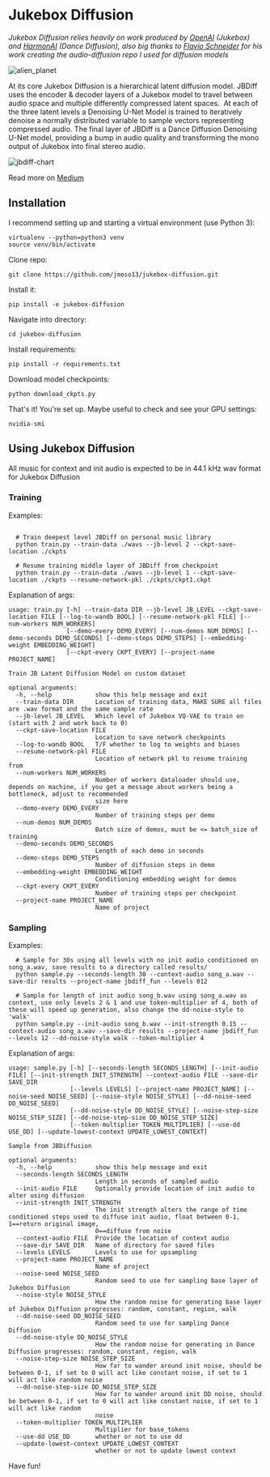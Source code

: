 # Jukebox Diffusion
*Jukebox Diffusion relies heavily on work produced by [OpenAI](https://github.com/openai) (Jukebox) and [HarmonAI](https://github.com/Harmonai-org) (Dance Diffusion), also big thanks to [Flavio Schneider](https://github.com/flavioschneider) for his work creating the audio-diffusion repo I used for diffusion models*

![alien_planet](assets/jbdiff_planet.png)

At its core Jukebox Diffusion is a hierarchical latent diffusion model. JBDiff uses the encoder & decoder layers of a Jukebox model to travel between audio space and multiple differently compressed latent spaces. 
At each of the three latent levels a Denoising U-Net Model is trained to iteratively denoise a normally distributed variable to sample vectors representing compressed audio.
The final layer of JBDiff is a Dance Diffusion Denoising U-Net model, providing a bump in audio quality and transforming the mono output of Jukebox into final stereo audio.

![jbdiff-chart](assets/jbdiff_chart.png)

Read more on [Medium](https://medium.com/@jeffsontagmusic)

## Installation

I recommend setting up and starting a virtual environment (use Python 3):
```
virtualenv --python=python3 venv
source venv/bin/activate
```

Clone repo:
```
git clone https://github.com/jmoso13/jukebox-diffusion.git
```

Install it:
```
pip install -e jukebox-diffusion
```

Navigate into directory:
```
cd jukebox-diffusion
```

Install requirements:
```
pip install -r requirements.txt
```

Download model checkpoints:
```
python download_ckpts.py
```

That's it! You're set up. Maybe useful to check and see your GPU settings:
```
nvidia-smi
```

## Using Jukebox Diffusion
All music for context and init audio is expected to be in 44.1 kHz wav format for Jukebox Diffusion

### Training

Examples:
```

  # Train deepest level JBDiff on personal music library
  python train.py --train-data ./wavs --jb-level 2 --ckpt-save-location ./ckpts 

  # Resume training middle layer of JBDiff from checkpoint
  python train.py --train-data ./wavs --jb-level 1 --ckpt-save-location ./ckpts --resume-network-pkl ./ckpts/ckpt1.ckpt

```
Explanation of args:
```
usage: train.py [-h] --train-data DIR --jb-level JB_LEVEL --ckpt-save-location FILE [--log-to-wandb BOOL] [--resume-network-pkl FILE] [--num-workers NUM_WORKERS]
                [--demo-every DEMO_EVERY] [--num-demos NUM_DEMOS] [--demo-seconds DEMO_SECONDS] [--demo-steps DEMO_STEPS] [--embedding-weight EMBEDDING_WEIGHT]
                [--ckpt-every CKPT_EVERY] [--project-name PROJECT_NAME]

Train JB Latent Diffusion Model on custom dataset

optional arguments:
  -h, --help            show this help message and exit
  --train-data DIR      Location of training data, MAKE SURE all files are .wav format and the same sample rate
  --jb-level JB_LEVEL   Which level of Jukebox VQ-VAE to train on (start with 2 and work back to 0)
  --ckpt-save-location FILE
                        Location to save network checkpoints
  --log-to-wandb BOOL   T/F whether to log to weights and biases
  --resume-network-pkl FILE
                        Location of network pkl to resume training from
  --num-workers NUM_WORKERS
                        Number of workers dataloader should use, depends on machine, if you get a message about workers being a bottleneck, adjust to recommended
                        size here
  --demo-every DEMO_EVERY
                        Number of training steps per demo
  --num-demos NUM_DEMOS
                        Batch size of demos, must be <= batch_size of training
  --demo-seconds DEMO_SECONDS
                        Length of each demo in seconds
  --demo-steps DEMO_STEPS
                        Number of diffusion steps in demo
  --embedding-weight EMBEDDING_WEIGHT
                        Conditioning embedding weight for demos
  --ckpt-every CKPT_EVERY
                        Number of training steps per checkpoint
  --project-name PROJECT_NAME
                        Name of project
```

### Sampling
Examples:
```
  # Sample for 30s using all levels with no init audio conditioned on song_a.wav, save results to a directory called results/
  python sample.py --seconds-length 30 --context-audio song_a.wav --save-dir results --project-name jbdiff_fun --levels 012

  # Sample for length of init audio song_b.wav using song_a.wav as context, use only levels 2 & 1 and use token-multiplier of 4, both of these will speed up generation, also change the dd-noise-style to 'walk'
  python sample.py --init-audio song_b.wav --init-strength 0.15 --context-audio song_a.wav --save-dir results --project-name jbdiff_fun --levels 12 --dd-noise-style walk --token-multiplier 4
```
Explanation of args:
```
usage: sample.py [-h] [--seconds-length SECONDS_LENGTH] [--init-audio FILE] [--init-strength INIT_STRENGTH] --context-audio FILE --save-dir SAVE_DIR
                 [--levels LEVELS] [--project-name PROJECT_NAME] [--noise-seed NOISE_SEED] [--noise-style NOISE_STYLE] [--dd-noise-seed DD_NOISE_SEED]
                 [--dd-noise-style DD_NOISE_STYLE] [--noise-step-size NOISE_STEP_SIZE] [--dd-noise-step-size DD_NOISE_STEP_SIZE]
                 [--token-multiplier TOKEN_MULTIPLIER] [--use-dd USE_DD] [--update-lowest-context UPDATE_LOWEST_CONTEXT]

Sample from JBDiffusion

optional arguments:
  -h, --help            show this help message and exit
  --seconds-length SECONDS_LENGTH
                        Length in seconds of sampled audio
  --init-audio FILE     Optionally provide location of init audio to alter using diffusion
  --init-strength INIT_STRENGTH
                        The init strength alters the range of time conditioned steps used to diffuse init audio, float between 0-1, 1==return original image,
                        0==diffuse from noise
  --context-audio FILE  Provide the location of context audio
  --save-dir SAVE_DIR   Name of directory for saved files
  --levels LEVELS       Levels to use for upsampling
  --project-name PROJECT_NAME
                        Name of project
  --noise-seed NOISE_SEED
                        Random seed to use for sampling base layer of Jukebox Diffusion
  --noise-style NOISE_STYLE
                        How the random noise for generating base layer of Jukebox Diffusion progresses: random, constant, region, walk
  --dd-noise-seed DD_NOISE_SEED
                        Random seed to use for sampling Dance Diffusion
  --dd-noise-style DD_NOISE_STYLE
                        How the random noise for generating in Dance Diffusion progresses: random, constant, region, walk
  --noise-step-size NOISE_STEP_SIZE
                        How far to wander around init noise, should be between 0-1, if set to 0 will act like constant noise, if set to 1 will act like random noise
  --dd-noise-step-size DD_NOISE_STEP_SIZE
                        How far to wander around init DD noise, should be between 0-1, if set to 0 will act like constant noise, if set to 1 will act like random
                        noise
  --token-multiplier TOKEN_MULTIPLIER
                        Multiplier for base_tokens
  --use-dd USE_DD       whether or not to use dd
  --update-lowest-context UPDATE_LOWEST_CONTEXT
                        whether or not to update lowest context
```

Have fun! 
